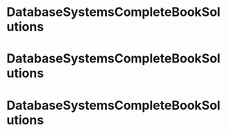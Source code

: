 # DatabaseSystemsCompleteBookSolutions
# DatabaseSystemsCompleteBookSolutions
# DatabaseSystemsCompleteBookSolutions
